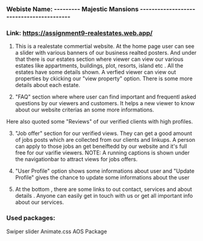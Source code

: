 ### Webiste Name: --------- Majestic Mansions -----------------------------------------

### Link: https://assignment9-realestates.web.app/

1. This is a realestate commertial website. At the home page user can see a slider with various banners of our business realted posters.
   And under that there is our estates section where viewer can view our various estates like appartments, buildings, plot, resorts, island etc .
   All the estates have some details shown. A verfied viewer can view out properties by ckicking our "view property" option. There is some more details about each estate.

2. "FAQ" section where where user can find important and frequentl asked questions by our viewers and customers. It helps a new viewer to know about our website criterias an some more informations.

Here also quoted some "Reviews" of our verified clients with high profiles.

3. "Job offer" section for our verified views. They can get a good amount of jobs posts which are collected from our clients and linkups. A person can apply to those jobs an get beneiftedd by our website and it's full free for our varifie viewers.
   NOTE: A running captions is shown under the navigationbar to attract views for jobs offers.

4. "User Profile" option shows some informations about user and "Update Profile" gives the chance to update some informations about the user

5. At the bottom , there are some links to out contact, services and about details . Anyone can easily get in touch with us or get all important info about our services.

### Used packages:

Swiper slider
Animate.css
AOS Package